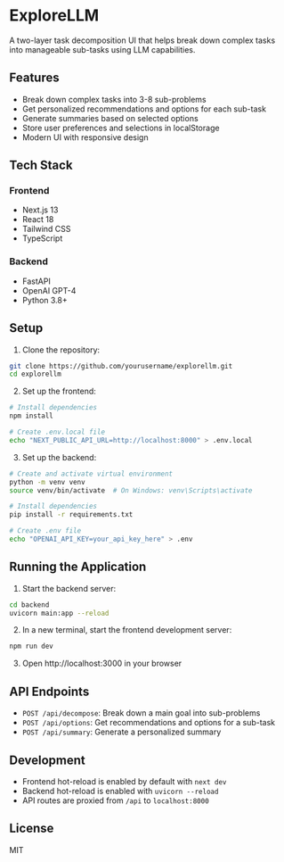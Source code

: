 # ExploreLLM

A two-layer task decomposition UI that helps break down complex tasks into manageable sub-tasks using LLM capabilities.

## Features

- Break down complex tasks into 3-8 sub-problems
- Get personalized recommendations and options for each sub-task
- Generate summaries based on selected options
- Store user preferences and selections in localStorage
- Modern UI with responsive design

## Tech Stack

### Frontend
- Next.js 13
- React 18
- Tailwind CSS
- TypeScript

### Backend
- FastAPI
- OpenAI GPT-4
- Python 3.8+

## Setup

1. Clone the repository:
```bash
git clone https://github.com/yourusername/explorellm.git
cd explorellm
```

2. Set up the frontend:
```bash
# Install dependencies
npm install

# Create .env.local file
echo "NEXT_PUBLIC_API_URL=http://localhost:8000" > .env.local
```

3. Set up the backend:
```bash
# Create and activate virtual environment
python -m venv venv
source venv/bin/activate  # On Windows: venv\Scripts\activate

# Install dependencies
pip install -r requirements.txt

# Create .env file
echo "OPENAI_API_KEY=your_api_key_here" > .env
```

## Running the Application

1. Start the backend server:
```bash
cd backend
uvicorn main:app --reload
```

2. In a new terminal, start the frontend development server:
```bash
npm run dev
```

3. Open http://localhost:3000 in your browser

## API Endpoints

- `POST /api/decompose`: Break down a main goal into sub-problems
- `POST /api/options`: Get recommendations and options for a sub-task
- `POST /api/summary`: Generate a personalized summary

## Development

- Frontend hot-reload is enabled by default with `next dev`
- Backend hot-reload is enabled with `uvicorn --reload`
- API routes are proxied from `/api` to `localhost:8000`

## License

MIT
